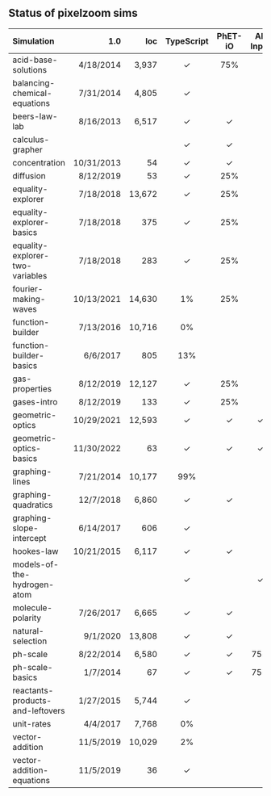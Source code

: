 ## Status of pixelzoom sims 

| Simulation                       |        1.0 |    loc | TypeScript | PhET-iO  | Alt Input  | UI Sound  | Dynamic Locale | Preferences | Color Profile |
|:---------------------------------|-----------:|-------:|:----------:|:--------:|:-----------:|:---------:|:--------------:|:---:|:---:|
| acid-base-solutions              |  4/18/2014 |  3,937 |     ✓      |   75%    |             |           |       ✓        | | |
| balancing-chemical-equations     |  7/31/2014 |  4,805 |     ✓      |          |             |           |       ✓        | | |
| beers-law-lab                    |  8/16/2013 |  6,517 |     ✓      |    ✓     |             |           |       ✓        | ✓ | |
| calculus-grapher                 |            |        |     ✓      |    ✓     |             |           |       ✓        | ✓ | ✓ |
| concentration                    | 10/31/2013 |     54 |     ✓      |    ✓     |             |           |       ✓        | ✓ | |
| diffusion                        |  8/12/2019 |     53 |     ✓      |   25%    |             |           |       ✓        | ✓ | ✓ |
| equality-explorer                |  7/18/2018 | 13,672 |     ✓      |   25%    |             |           |       ✓        | ✓ | |
| equality-explorer-basics         |  7/18/2018 |    375 |     ✓      |   25%    |             |           |       ✓        | ✓ | |
| equality-explorer-two-variables  |  7/18/2018 |    283 |     ✓      |   25%    |             |           |       ✓        | ✓ | |
| fourier-making-waves             | 10/13/2021 | 14,630 |     1%     |   25%    |             |           |      80%       | | ✓ |
| function-builder                 |  7/13/2016 | 10,716 |     0%     |          |             |           |      80%       | | |
| function-builder-basics          |   6/6/2017 |    805 |    13%     |          |             |           |       ✓        | | |
| gas-properties                   |  8/12/2019 | 12,127 |     ✓      |   25%    |             |           |       ✓        | ✓ | ✓ |
| gases-intro                      |  8/12/2019 |    133 |     ✓      |   25%    |             |           |       ✓        | ✓ | ✓ |
| geometric-optics                 | 10/29/2021 | 12,593 |     ✓      |    ✓     |      ✓      |     ✓     |       ✓        | ✓ | ✓ |
| geometric-optics-basics          | 11/30/2022 |     63 |     ✓      |    ✓     |      ✓      |     ✓     |       ✓        | ✓ | ✓ |
| graphing-lines                   |  7/21/2014 | 10,177 |    99%     |          |             |           |                | | |
| graphing-quadratics              |  12/7/2018 |  6,860 |     ✓      |    ✓     |             |           |                | | |
| graphing-slope-intercept         |  6/14/2017 |    606 |     ✓      |          |             |           |       ✓        | | |
| hookes-law                       | 10/21/2015 |  6,117 |     ✓      |    ✓     |             |           |      25%       | | |
| models-of-the-hydrogen-atom      |            |        |     ✓      |          |      ✓      |     ✓     |       ✓        | ✓ | ✓ |
| molecule-polarity                |  7/26/2017 |  6,665 |     ✓      |    ✓     |             |           |       ✓        | ✓ | |
| natural-selection                |   9/1/2020 | 13,808 |     ✓      |    ✓     |             |           |       ✓        | | |
| ph-scale                         |  8/22/2014 |  6,580 |     ✓      |    ✓     |     75%     | disabled  |       ✓        | ✓ | |
| ph-scale-basics                  |   1/7/2014 |     67 |     ✓      |    ✓     |     75%     | disabled  |       ✓        | ✓ | |
| reactants-products-and-leftovers |  1/27/2015 |  5,744 |     ✓      |          |             |           |       ✓        | | |
| unit-rates                       |   4/4/2017 |  7,768 |     0%     |          |             |           |       5%       | | |
| vector-addition                  |  11/5/2019 | 10,029 |     2%     |          |             |           |                | | |
| vector-addition-equations        |  11/5/2019 |     36 |     ✓      |          |             |           |       ✓        | | |
